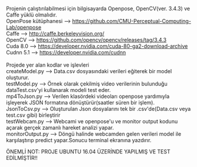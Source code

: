 Projenin çalıştırılabilmesi için bilgisayarda Openpose, OpenCV(ver. 3.4.3) ve Caffe yüklü olmalıdır.</br>
OpenPose kütüphanesi --> https://github.com/CMU-Perceptual-Computing-Lab/openpose </br>
Caffe		      --> http://caffe.berkeleyvision.org/</br>
OpenCV		      --> https://github.com/opencv/opencv/releases/tag/3.4.3</br>
Cuda 8.0	      --> https://developer.nvidia.com/cuda-80-ga2-download-archive</br>
Cudnn 5.1	      --> https://developer.nvidia.com/cudnn</br>
</br>
Projede yer alan kodlar ve işlevleri</br>
createModel.py	      --> Data.csv dosyasındaki verileri eğiterek bir model oluşturur.</br>
testModel.py	      --> Örnek olarak çekilmiş video verilerinin bulunduğu dataTest.csv'yi kullanarak modeli test eder.</br>
mp4ToJson.py	      --> Verilen klasördeki videoları openpose yardımıyla işleyerek JSON formatına dönüştürür(saatler süren bir işlem).</br>
JsonToCsv.py	      --> Oluşturulan Json dosyalarını tek bir .csv'de(Data.csv veya test.csv gibi) birleştirir</br>
testWebcam.py	      --> Webcami ve openpose'u ve monitor output kodunu açarak gerçek zamanlı hareket analizi yapar.</br>
monitorOutput.py     --> Döngü halinde webcamden gelen verileri model ile karşılaştırıp predict yapar.Sonucu terminal ekranına yazdırır.</br>

ÖNEMLİ NOT: PROJE UBUNTU 16.04 ÜZERİNDE YAPILMIŞ VE TEST EDİLMİŞTİR!!</br>
